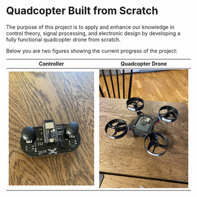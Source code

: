 # Quadcopter Built from Scratch

The purpose of this project is to apply and enhance our knowledge in control theory, signal processing, and electronic design by developing a fully functional quadcopter drone from scratch.

Below you are two figures showing the current progress of the project:

| Controller | Quadcopter Drone  |                                                                                                                                                   
| ---           | ---           |                                                                                                                                                   
| ![](https://github.com/Siggeaxe/DIY_Quadcopter/blob/main/Bilder/Period%202/IMG_3621.jpg)  |  ![](https://github.com/Siggeaxe/DIY_Quadcopter/blob/main/Bilder/Period%202/IMG_3623.jpg) |


